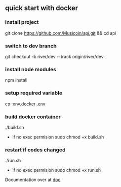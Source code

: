 ## quick start with docker

### install project
git clone https://github.com/Musicoin/api.git && cd api 

### switch to dev branch
git checkout -b river/dev --track origin/river/dev

### install node modules
npm install

### setup required variable
cp .env.docker .env

### build docker container
./build.sh 
- if no exec permision
sudo chmod +x build.sh 

### restart if codes changed
./run.sh
- if no exec permision
sudo chmod +x run.sh 

Documentation over at [doc](https://documenter.getpostman.com/view/6054511/Rzn6wiiB)

